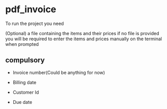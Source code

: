 # pdf_invoice

To run the project you need
  
  (Optional) a file containing the items and their prices
  if no file is provided you will be required to enter the items and prices manually on the terminal when prompted

## compulsory 

  - Invoice number(Could be anything for now)
  
  -  Billing date 
  
  -  Customer Id 
  
  - Due date 

